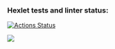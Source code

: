 ### Hexlet tests and linter status:
[![Actions Status](https://github.com/gvozdeveloper/frontend-project-lvl1/workflows/hexlet-check/badge.svg)](https://github.com/gvozdeveloper/frontend-project-lvl1/actions)

<a href="https://codeclimate.com/github/gvozdeveloper/frontend-project-lvl1/maintainability"><img src="https://api.codeclimate.com/v1/badges/6bdb35a28c8e97e0feb6/maintainability" /></a>
